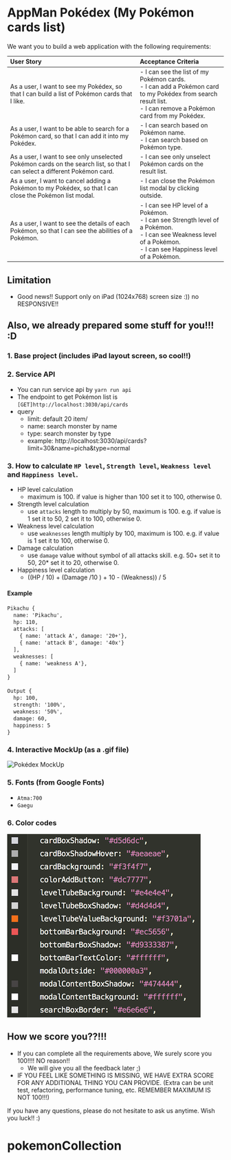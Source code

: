 # AppMan Pokédex (My Pokémon cards list)

We want you to build a web application with the following requirements:

| User Story | Acceptance Criteria |
|:---|:---|
|As a user, I want to see my Pokédex, so that I can build a list of Pokémon cards that I like.|- I can see the list of my Pokémon cards.<br>- I can add a Pokémon card to my Pokédex from search result list.<br>- I can remove a Pokémon card from my Pokédex.|
|As a user, I want to be able to search for a Pokémon card, so that I can add it into my Pokédex.|- I can search based on Pokémon name.<br>- I can search based on Pokémon type.|
|As a user, I want to see only unselected Pokémon cards on the search list, so that I can select a different Pokémon card.|- I can see only unselect Pokémon cards on the result list.|
|As a user, I want to cancel adding a Pokémon to my Pokédex, so that I can close the Pokémon list modal.|- I can close the Pokémon list modal by clicking outside.|
|As a user, I want to see the details of each Pokémon, so that I can see the abilities of a Pokémon.|- I can see HP level of a Pokémon.<br>- I can see Strength level of a Pokémon.<br>- I can see Weakness level of a Pokémon.<br>- I can see Happiness level of a Pokémon.|

## Limitation
- Good news!! Support only on iPad (1024x768) screen size :)) no RESPONSIVE!!

## Also, we already prepared some stuff for you!!! :D

### 1. Base project (includes iPad layout screen, so cool!!)

### 2. Service API
  - You can run service api by `yarn run api`
  - The endpoint to get Pokémon list is `[GET]http://localhost:3030/api/cards`
  - query
    - limit: default 20 item/
    - name: search monster by name
    - type: search monster by type
    - example: http://localhost:3030/api/cards?limit=30&name=picha&type=normal

### 3. How to calculate `HP level`, `Strength level`, `Weakness level` and `Happiness level`.

  - HP level calculation
      - maximum is 100. if value is higher than 100 set it to 100, otherwise 0.
  - Strength level calculation
      - use `attacks` length to multiply by 50, maximum is 100. e.g. if value is 1 set it to 50, 2 set it to 100, otherwise 0.
  - Weakness level calculation
      - use `weaknesses` length multiply by 100, maximum is 100. e.g. if value is 1 set it to 100, otherwise 0.
  - Damage calculation
      - use `damage` value without symbol of all attacks skill. e.g. 50+ set it to 50, 20* set it to 20, otherwise 0.
  - Happiness level calculation
      - ((HP / 10) + (Damage /10 ) + 10 - (Weakness)) / 5
      
  #### Example
    Pikachu {
      name: 'Pikachu',
      hp: 110,
      attacks: [
        { name: 'attack A', damage: '20+'},
        { name: 'attack B', damage: '40x'}
      ],
      weaknesses: [
        { name: 'weakness A'},
      ]
    }
  
    Output {
      hp: 100,
      strength: '100%',
      weakness: '50%',
      damage: 60,
      happiness: 5
    }
### 4. Interactive MockUp (as a .gif file)

![Pokédex MockUp](screenshot/exam-crop.gif)

### 5. Fonts (from Google Fonts)
  - `Atma:700`
  - `Gaegu`

### 6. Color codes

![Pokédex MockUp](screenshot/color-codes.png)

## How we score you??!!!
  - If you can complete all the requirements above, We surely score you 100!!!! NO reason!!
    - We will give you all the feedback later ;)
  - IF YOU FEEL LIKE SOMETHING IS MISSING, WE HAVE EXTRA SCORE FOR ANY ADDITIONAL THING YOU CAN PROVIDE. (Extra can be unit test, refactoring, performance tuning, etc. REMEMBER MAXIMUM IS NOT 100!!!)

If you have any questions, please do not hesitate to ask us anytime.
Wish you luck!! :)
# pokemonCollection
